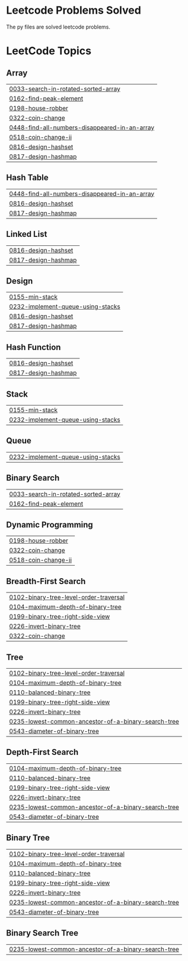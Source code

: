 # Leetcode Problems Solved

The py files are solved leetcode problems.

<!---LeetCode Topics Start-->
# LeetCode Topics
## Array
|  |
| ------- |
| [0033-search-in-rotated-sorted-array](https://github.com/aniketwattamwar/Leetcode/tree/master/0033-search-in-rotated-sorted-array) |
| [0162-find-peak-element](https://github.com/aniketwattamwar/Leetcode/tree/master/0162-find-peak-element) |
| [0198-house-robber](https://github.com/aniketwattamwar/Leetcode/tree/master/0198-house-robber) |
| [0322-coin-change](https://github.com/aniketwattamwar/Leetcode/tree/master/0322-coin-change) |
| [0448-find-all-numbers-disappeared-in-an-array](https://github.com/aniketwattamwar/Leetcode/tree/master/0448-find-all-numbers-disappeared-in-an-array) |
| [0518-coin-change-ii](https://github.com/aniketwattamwar/Leetcode/tree/master/0518-coin-change-ii) |
| [0816-design-hashset](https://github.com/aniketwattamwar/Leetcode/tree/master/0816-design-hashset) |
| [0817-design-hashmap](https://github.com/aniketwattamwar/Leetcode/tree/master/0817-design-hashmap) |
## Hash Table
|  |
| ------- |
| [0448-find-all-numbers-disappeared-in-an-array](https://github.com/aniketwattamwar/Leetcode/tree/master/0448-find-all-numbers-disappeared-in-an-array) |
| [0816-design-hashset](https://github.com/aniketwattamwar/Leetcode/tree/master/0816-design-hashset) |
| [0817-design-hashmap](https://github.com/aniketwattamwar/Leetcode/tree/master/0817-design-hashmap) |
## Linked List
|  |
| ------- |
| [0816-design-hashset](https://github.com/aniketwattamwar/Leetcode/tree/master/0816-design-hashset) |
| [0817-design-hashmap](https://github.com/aniketwattamwar/Leetcode/tree/master/0817-design-hashmap) |
## Design
|  |
| ------- |
| [0155-min-stack](https://github.com/aniketwattamwar/Leetcode/tree/master/0155-min-stack) |
| [0232-implement-queue-using-stacks](https://github.com/aniketwattamwar/Leetcode/tree/master/0232-implement-queue-using-stacks) |
| [0816-design-hashset](https://github.com/aniketwattamwar/Leetcode/tree/master/0816-design-hashset) |
| [0817-design-hashmap](https://github.com/aniketwattamwar/Leetcode/tree/master/0817-design-hashmap) |
## Hash Function
|  |
| ------- |
| [0816-design-hashset](https://github.com/aniketwattamwar/Leetcode/tree/master/0816-design-hashset) |
| [0817-design-hashmap](https://github.com/aniketwattamwar/Leetcode/tree/master/0817-design-hashmap) |
## Stack
|  |
| ------- |
| [0155-min-stack](https://github.com/aniketwattamwar/Leetcode/tree/master/0155-min-stack) |
| [0232-implement-queue-using-stacks](https://github.com/aniketwattamwar/Leetcode/tree/master/0232-implement-queue-using-stacks) |
## Queue
|  |
| ------- |
| [0232-implement-queue-using-stacks](https://github.com/aniketwattamwar/Leetcode/tree/master/0232-implement-queue-using-stacks) |
## Binary Search
|  |
| ------- |
| [0033-search-in-rotated-sorted-array](https://github.com/aniketwattamwar/Leetcode/tree/master/0033-search-in-rotated-sorted-array) |
| [0162-find-peak-element](https://github.com/aniketwattamwar/Leetcode/tree/master/0162-find-peak-element) |
## Dynamic Programming
|  |
| ------- |
| [0198-house-robber](https://github.com/aniketwattamwar/Leetcode/tree/master/0198-house-robber) |
| [0322-coin-change](https://github.com/aniketwattamwar/Leetcode/tree/master/0322-coin-change) |
| [0518-coin-change-ii](https://github.com/aniketwattamwar/Leetcode/tree/master/0518-coin-change-ii) |
## Breadth-First Search
|  |
| ------- |
| [0102-binary-tree-level-order-traversal](https://github.com/aniketwattamwar/Leetcode/tree/master/0102-binary-tree-level-order-traversal) |
| [0104-maximum-depth-of-binary-tree](https://github.com/aniketwattamwar/Leetcode/tree/master/0104-maximum-depth-of-binary-tree) |
| [0199-binary-tree-right-side-view](https://github.com/aniketwattamwar/Leetcode/tree/master/0199-binary-tree-right-side-view) |
| [0226-invert-binary-tree](https://github.com/aniketwattamwar/Leetcode/tree/master/0226-invert-binary-tree) |
| [0322-coin-change](https://github.com/aniketwattamwar/Leetcode/tree/master/0322-coin-change) |
## Tree
|  |
| ------- |
| [0102-binary-tree-level-order-traversal](https://github.com/aniketwattamwar/Leetcode/tree/master/0102-binary-tree-level-order-traversal) |
| [0104-maximum-depth-of-binary-tree](https://github.com/aniketwattamwar/Leetcode/tree/master/0104-maximum-depth-of-binary-tree) |
| [0110-balanced-binary-tree](https://github.com/aniketwattamwar/Leetcode/tree/master/0110-balanced-binary-tree) |
| [0199-binary-tree-right-side-view](https://github.com/aniketwattamwar/Leetcode/tree/master/0199-binary-tree-right-side-view) |
| [0226-invert-binary-tree](https://github.com/aniketwattamwar/Leetcode/tree/master/0226-invert-binary-tree) |
| [0235-lowest-common-ancestor-of-a-binary-search-tree](https://github.com/aniketwattamwar/Leetcode/tree/master/0235-lowest-common-ancestor-of-a-binary-search-tree) |
| [0543-diameter-of-binary-tree](https://github.com/aniketwattamwar/Leetcode/tree/master/0543-diameter-of-binary-tree) |
## Depth-First Search
|  |
| ------- |
| [0104-maximum-depth-of-binary-tree](https://github.com/aniketwattamwar/Leetcode/tree/master/0104-maximum-depth-of-binary-tree) |
| [0110-balanced-binary-tree](https://github.com/aniketwattamwar/Leetcode/tree/master/0110-balanced-binary-tree) |
| [0199-binary-tree-right-side-view](https://github.com/aniketwattamwar/Leetcode/tree/master/0199-binary-tree-right-side-view) |
| [0226-invert-binary-tree](https://github.com/aniketwattamwar/Leetcode/tree/master/0226-invert-binary-tree) |
| [0235-lowest-common-ancestor-of-a-binary-search-tree](https://github.com/aniketwattamwar/Leetcode/tree/master/0235-lowest-common-ancestor-of-a-binary-search-tree) |
| [0543-diameter-of-binary-tree](https://github.com/aniketwattamwar/Leetcode/tree/master/0543-diameter-of-binary-tree) |
## Binary Tree
|  |
| ------- |
| [0102-binary-tree-level-order-traversal](https://github.com/aniketwattamwar/Leetcode/tree/master/0102-binary-tree-level-order-traversal) |
| [0104-maximum-depth-of-binary-tree](https://github.com/aniketwattamwar/Leetcode/tree/master/0104-maximum-depth-of-binary-tree) |
| [0110-balanced-binary-tree](https://github.com/aniketwattamwar/Leetcode/tree/master/0110-balanced-binary-tree) |
| [0199-binary-tree-right-side-view](https://github.com/aniketwattamwar/Leetcode/tree/master/0199-binary-tree-right-side-view) |
| [0226-invert-binary-tree](https://github.com/aniketwattamwar/Leetcode/tree/master/0226-invert-binary-tree) |
| [0235-lowest-common-ancestor-of-a-binary-search-tree](https://github.com/aniketwattamwar/Leetcode/tree/master/0235-lowest-common-ancestor-of-a-binary-search-tree) |
| [0543-diameter-of-binary-tree](https://github.com/aniketwattamwar/Leetcode/tree/master/0543-diameter-of-binary-tree) |
## Binary Search Tree
|  |
| ------- |
| [0235-lowest-common-ancestor-of-a-binary-search-tree](https://github.com/aniketwattamwar/Leetcode/tree/master/0235-lowest-common-ancestor-of-a-binary-search-tree) |
<!---LeetCode Topics End-->
